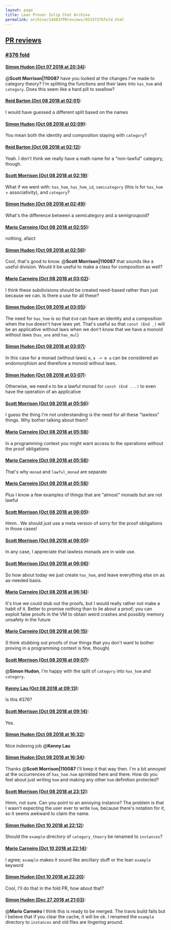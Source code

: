 ```yaml
---
layout: page
title: Lean Prover Zulip Chat Archive 
permalink: archive/144837PRreviews/95337376fold.html
---
```


## [PR reviews](index.html)
### [#376 fold](95337376fold.html)

#### [Simon Hudon (Oct 07 2018 at 20:34)](https://leanprover.zulipchat.com/#narrow/stream/144837-PR%20reviews/topic/%23376%20fold/near/135361568):
@**Scott Morrison|110087** have you looked at the changes I've made to category theory? I'm splitting the functions and their laws into `has_hom` and `category`. Does this seem like a hard pill to swallow?

#### [Reid Barton (Oct 08 2018 at 02:01)](https://leanprover.zulipchat.com/#narrow/stream/144837-PR%20reviews/topic/%23376%20fold/near/135371027):
I would have guessed a different split based on the names

#### [Simon Hudon (Oct 08 2018 at 02:09)](https://leanprover.zulipchat.com/#narrow/stream/144837-PR%20reviews/topic/%23376%20fold/near/135371292):
You mean both the identity and composition staying with `category`?

#### [Reid Barton (Oct 08 2018 at 02:12)](https://leanprover.zulipchat.com/#narrow/stream/144837-PR%20reviews/topic/%23376%20fold/near/135371420):
Yeah. I don't think we really have a math name for a "non-lawful" category, though.

#### [Scott Morrison (Oct 08 2018 at 02:19)](https://leanprover.zulipchat.com/#narrow/stream/144837-PR%20reviews/topic/%23376%20fold/near/135371620):
What if we went with: `has_hom`, `has_hom_id`, `semicategory` (this is for `has_hom` + associativity), and `category`?

#### [Simon Hudon (Oct 08 2018 at 02:49)](https://leanprover.zulipchat.com/#narrow/stream/144837-PR%20reviews/topic/%23376%20fold/near/135372533):
What's the difference between a semicategory and a semigroupoid?

#### [Mario Carneiro (Oct 08 2018 at 02:55)](https://leanprover.zulipchat.com/#narrow/stream/144837-PR%20reviews/topic/%23376%20fold/near/135372686):
nothing, afaict

#### [Simon Hudon (Oct 08 2018 at 02:56)](https://leanprover.zulipchat.com/#narrow/stream/144837-PR%20reviews/topic/%23376%20fold/near/135372746):
Cool, that's good to know. @**Scott Morrison|110087** that sounds like a useful division. Would it be useful to make a class for composition as well?

#### [Mario Carneiro (Oct 08 2018 at 03:02)](https://leanprover.zulipchat.com/#narrow/stream/144837-PR%20reviews/topic/%23376%20fold/near/135372918):
I think these subdivisions should be created need-based rather than just because we can. Is there a use for all these?

#### [Simon Hudon (Oct 08 2018 at 03:05)](https://leanprover.zulipchat.com/#narrow/stream/144837-PR%20reviews/topic/%23376%20fold/near/135373014):
The need for `has_hom` is so that `End` can have an identity and a composition when the `hom` doesn't have laws yet. That's useful so that `const (End _)` will be an applicative without laws when we don't know that we have a monoid without laws (`has_one` and `has_mul`)

#### [Simon Hudon (Oct 08 2018 at 03:07)](https://leanprover.zulipchat.com/#narrow/stream/144837-PR%20reviews/topic/%23376%20fold/near/135373073):
In this case for a monad (without laws) `m`, `a -> m a` can be considered an endomorphism and therefore a monoid without laws.

#### [Simon Hudon (Oct 08 2018 at 03:07)](https://leanprover.zulipchat.com/#narrow/stream/144837-PR%20reviews/topic/%23376%20fold/near/135373081):
Otherwise, we need `m` to be a lawful monad for `const (End ...)` to even have the operation of an applicative

#### [Scott Morrison (Oct 08 2018 at 05:56)](https://leanprover.zulipchat.com/#narrow/stream/144837-PR%20reviews/topic/%23376%20fold/near/135378268):
I guess the thing I'm not understanding is the need for all these "lawless" things. Why bother talking about them?

#### [Mario Carneiro (Oct 08 2018 at 05:58)](https://leanprover.zulipchat.com/#narrow/stream/144837-PR%20reviews/topic/%23376%20fold/near/135378296):
In a programming context you might want access to the operations without the proof obligations

#### [Mario Carneiro (Oct 08 2018 at 05:58)](https://leanprover.zulipchat.com/#narrow/stream/144837-PR%20reviews/topic/%23376%20fold/near/135378325):
That's why `monad` and `lawful_monad` are separate

#### [Mario Carneiro (Oct 08 2018 at 05:58)](https://leanprover.zulipchat.com/#narrow/stream/144837-PR%20reviews/topic/%23376%20fold/near/135378332):
Plus I know a few examples of things that are "almost" monads but are not lawful

#### [Scott Morrison (Oct 08 2018 at 06:05)](https://leanprover.zulipchat.com/#narrow/stream/144837-PR%20reviews/topic/%23376%20fold/near/135378548):
Hmm.. We should just use a meta version of sorry for the proof obligations in those cases!

#### [Scott Morrison (Oct 08 2018 at 06:05)](https://leanprover.zulipchat.com/#narrow/stream/144837-PR%20reviews/topic/%23376%20fold/near/135378551):
In any case, I appreciate that lawless monads are in wide use.

#### [Scott Morrison (Oct 08 2018 at 06:06)](https://leanprover.zulipchat.com/#narrow/stream/144837-PR%20reviews/topic/%23376%20fold/near/135378597):
So how about today we just create `has_hom`, and leave everything else on as as-needed basis.

#### [Mario Carneiro (Oct 08 2018 at 06:14)](https://leanprover.zulipchat.com/#narrow/stream/144837-PR%20reviews/topic/%23376%20fold/near/135378849):
It's true we could stub out the proofs, but I would really rather not make a habit of it. Better to promise nothing than to lie about a proof; you can exploit false proofs in the VM to obtain weird crashes and possibly memory unsafety in the future

#### [Mario Carneiro (Oct 08 2018 at 06:15)](https://leanprover.zulipchat.com/#narrow/stream/144837-PR%20reviews/topic/%23376%20fold/near/135378865):
(I think stubbing out proofs of *true* things that you don't want to bother proving in a programming context is fine, though)

#### [Scott Morrison (Oct 08 2018 at 09:07)](https://leanprover.zulipchat.com/#narrow/stream/144837-PR%20reviews/topic/%23376%20fold/near/135384159):
@**Simon Hudon**, I'm happy with the split of `category` into `has_hom` and `category`.

#### [Kenny Lau (Oct 08 2018 at 09:13)](https://leanprover.zulipchat.com/#narrow/stream/144837-PR%20reviews/topic/%23376%20fold/near/135384436):
Is this #376?

#### [Scott Morrison (Oct 08 2018 at 09:14)](https://leanprover.zulipchat.com/#narrow/stream/144837-PR%20reviews/topic/%23376%20fold/near/135384486):
Yes.

#### [Simon Hudon (Oct 08 2018 at 16:32)](https://leanprover.zulipchat.com/#narrow/stream/144837-PR%20reviews/topic/%23376%20fold/near/135407315):
Nice indexing job @**Kenny Lau**

#### [Simon Hudon (Oct 08 2018 at 16:34)](https://leanprover.zulipchat.com/#narrow/stream/144837-PR%20reviews/topic/%23376%20fold/near/135407439):
Thanks @**Scott Morrison|110087** I'll keep it that way then. I'm a bit annoyed at the occurrences of `has_hom.hom` sprinkled here and there. How do you feel about just writing `hom` and making any other `hom` definition protected?

#### [Scott Morrison (Oct 08 2018 at 23:12)](https://leanprover.zulipchat.com/#narrow/stream/144837-PR%20reviews/topic/%23376%20fold/near/135428255):
Hmm, not sure. Can you point to an annoying instance? The problem is that I wasn't expecting the user ever to write `hom`, because there's notation for it, so it seems awkward to claim the name.

#### [Simon Hudon (Oct 10 2018 at 22:12)](https://leanprover.zulipchat.com/#narrow/stream/144837-PR%20reviews/topic/%23376%20fold/near/135565389):
Should the `example` directory of `category_theory` be renamed to `instances`?

#### [Mario Carneiro (Oct 10 2018 at 22:14)](https://leanprover.zulipchat.com/#narrow/stream/144837-PR%20reviews/topic/%23376%20fold/near/135565479):
I agree; `example` makes it sound like ancillary stuff or the lean `example` keyword

#### [Simon Hudon (Oct 10 2018 at 22:20)](https://leanprover.zulipchat.com/#narrow/stream/144837-PR%20reviews/topic/%23376%20fold/near/135565868):
Cool, I'll do that in the fold PR, how about that?

#### [Simon Hudon (Dec 27 2018 at 21:03)](https://leanprover.zulipchat.com/#narrow/stream/144837-PR%20reviews/topic/%23376%20fold/near/152618394):
@**Mario Carneiro** I think this is ready to be merged. The travis build fails but I believe that if you clear the cache, it will be ok. I renamed the `example` directory to `instances` and old files are lingering around.

